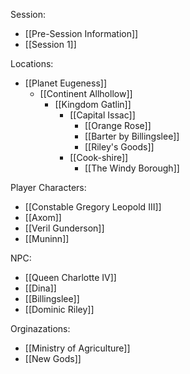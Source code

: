 Session:
- [[Pre-Session Information]]
- [[Session 1]]

Locations:

- [[Planet Eugeness]]
	- [[Continent Allhollow]]
		- [[Kingdom Gatlin]]
			- [[Capital Issac]]
				- [[Orange Rose]]
				- [[Barter by Billingslee]]
				- [[Riley's Goods]]
			- [[Cook-shire]]
				- [[The Windy Borough]]

Player Characters:
- [[Constable Gregory Leopold III]]
- [[Axom]]
- [[Veril Gunderson]]
- [[Muninn]]

NPC:
- [[Queen Charlotte IV]]
- [[Dina]]
- [[Billingslee]]
- [[Dominic Riley]]

Orginazations:
- [[Ministry of Agriculture]]
- [[New Gods]]